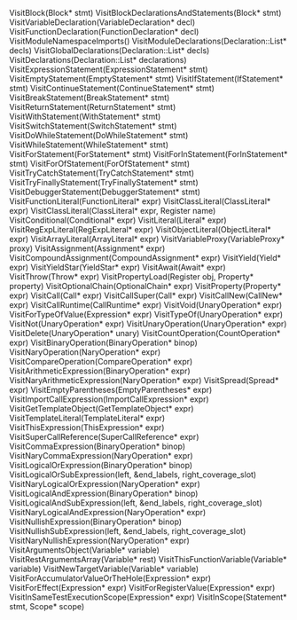 VisitBlock(Block* stmt) 
VisitBlockDeclarationsAndStatements(Block* stmt) 
VisitVariableDeclaration(VariableDeclaration* decl) 
VisitFunctionDeclaration(FunctionDeclaration* decl) 
VisitModuleNamespaceImports() 
VisitModuleDeclarations(Declaration::List* decls) 
VisitGlobalDeclarations(Declaration::List* decls) 
VisitDeclarations(Declaration::List* declarations) 
VisitExpressionStatement(ExpressionStatement* stmt) 
VisitEmptyStatement(EmptyStatement* stmt) 
VisitIfStatement(IfStatement* stmt) 
VisitContinueStatement(ContinueStatement* stmt) 
VisitBreakStatement(BreakStatement* stmt) 
VisitReturnStatement(ReturnStatement* stmt) 
VisitWithStatement(WithStatement* stmt) 
VisitSwitchStatement(SwitchStatement* stmt) 
VisitDoWhileStatement(DoWhileStatement* stmt) 
VisitWhileStatement(WhileStatement* stmt) 
VisitForStatement(ForStatement* stmt) 
VisitForInStatement(ForInStatement* stmt) 
VisitForOfStatement(ForOfStatement* stmt) 
VisitTryCatchStatement(TryCatchStatement* stmt) 
VisitTryFinallyStatement(TryFinallyStatement* stmt) 
VisitDebuggerStatement(DebuggerStatement* stmt) 
VisitFunctionLiteral(FunctionLiteral* expr) 
VisitClassLiteral(ClassLiteral* expr) 
VisitClassLiteral(ClassLiteral* expr, Register name) 
VisitConditional(Conditional* expr) 
VisitLiteral(Literal* expr) 
VisitRegExpLiteral(RegExpLiteral* expr) 
VisitObjectLiteral(ObjectLiteral* expr) 
VisitArrayLiteral(ArrayLiteral* expr) 
VisitVariableProxy(VariableProxy* proxy) 
VisitAssignment(Assignment* expr) 
VisitCompoundAssignment(CompoundAssignment* expr) 
VisitYield(Yield* expr) 
VisitYieldStar(YieldStar* expr) 
VisitAwait(Await* expr) 
VisitThrow(Throw* expr) 
VisitPropertyLoad(Register obj, Property* property) 
VisitOptionalChain(OptionalChain* expr) 
VisitProperty(Property* expr) 
VisitCall(Call* expr) 
VisitCallSuper(Call* expr) 
VisitCallNew(CallNew* expr) 
VisitCallRuntime(CallRuntime* expr) 
VisitVoid(UnaryOperation* expr) 
VisitForTypeOfValue(Expression* expr) 
VisitTypeOf(UnaryOperation* expr) 
VisitNot(UnaryOperation* expr) 
VisitUnaryOperation(UnaryOperation* expr) 
VisitDelete(UnaryOperation* unary) 
VisitCountOperation(CountOperation* expr) 
VisitBinaryOperation(BinaryOperation* binop) 
VisitNaryOperation(NaryOperation* expr) 
VisitCompareOperation(CompareOperation* expr) 
VisitArithmeticExpression(BinaryOperation* expr) 
VisitNaryArithmeticExpression(NaryOperation* expr) 
VisitSpread(Spread* expr) 
VisitEmptyParentheses(EmptyParentheses* expr) 
VisitImportCallExpression(ImportCallExpression* expr) 
VisitGetTemplateObject(GetTemplateObject* expr) 
VisitTemplateLiteral(TemplateLiteral* expr) 
VisitThisExpression(ThisExpression* expr) 
VisitSuperCallReference(SuperCallReference* expr) 
VisitCommaExpression(BinaryOperation* binop) 
VisitNaryCommaExpression(NaryOperation* expr) 
VisitLogicalOrExpression(BinaryOperation* binop) 
VisitLogicalOrSubExpression(left, &end_labels, right_coverage_slot) 
VisitNaryLogicalOrExpression(NaryOperation* expr) 
VisitLogicalAndExpression(BinaryOperation* binop) 
VisitLogicalAndSubExpression(left, &end_labels, right_coverage_slot) 
VisitNaryLogicalAndExpression(NaryOperation* expr) 
VisitNullishExpression(BinaryOperation* binop) 
VisitNullishSubExpression(left, &end_labels, right_coverage_slot) 
VisitNaryNullishExpression(NaryOperation* expr) 
VisitArgumentsObject(Variable* variable) 
VisitRestArgumentsArray(Variable* rest) 
VisitThisFunctionVariable(Variable* variable) 
VisitNewTargetVariable(Variable* variable) 
VisitForAccumulatorValueOrTheHole(Expression* expr) 
VisitForEffect(Expression* expr) 
VisitForRegisterValue(Expression* expr) 
VisitInSameTestExecutionScope(Expression* expr) 
VisitInScope(Statement* stmt, Scope* scope) 